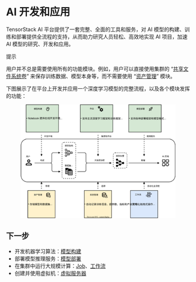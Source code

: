 # AI 开发和应用

TensorStack AI 平台提供了一套完整、全面的工具和服务，对 AI 模型的构建、训练和部署提供全流程的支持，从而助力研究人员轻松、高效地实现 AI 项目，加速 AI 模型的研究、开发和应用。

<aside class="note tip">
<div class="title">提示</div>

用户并不总是需要使用所有的功能模块。例如，用户可以直接使用集群的 “[共享文件系统卷](./storage/index.md#共享文件系统卷shared-filesystem-volumes)” 来保存训练数据、模型本身等，而不需要使用 “[资产管理](./asset-management.md)” 模块。

</aside>

下图展示了在平台上开发并应用一个深度学习模型的完整流程，以及各个模块发挥的功能：

<figure>
  <img alt="ai-development" src="../assets/modules/ai-development.drawio.svg" />
</figure>

## 下一步

* 开发机器学习算法：[模型构建](./building/index.md)
* 部署模型推理服务：[模型部署](./deployment/index.md)
* 在集群中运行大规模计算：[Job](./jobs/index.md)、[工作流](./workflows/index.md)
* 创建并使用虚拟机：[虚拟服务器](./virtualserver.md)
